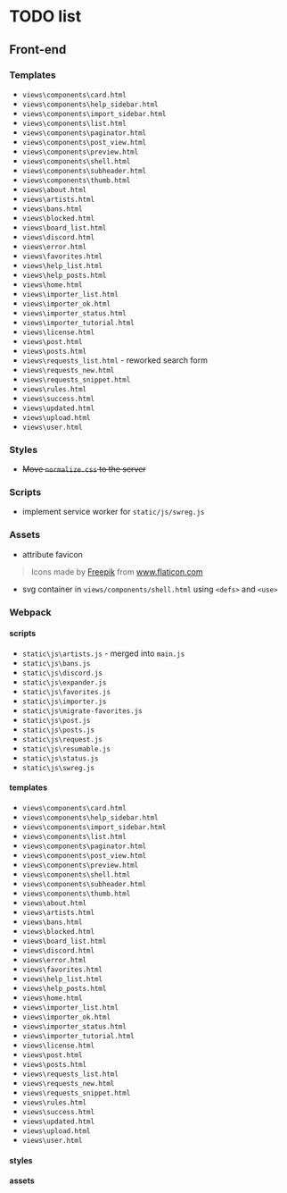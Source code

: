 # TODO list

## Front-end

### Templates

  - `views\components\card.html`
  - `views\components\help_sidebar.html`
  - `views\components\import_sidebar.html`
  - `views\components\list.html`
  - `views\components\paginator.html`
  - `views\components\post_view.html`
  - `views\components\preview.html`
  - `views\components\shell.html`
  - `views\components\subheader.html`
  - `views\components\thumb.html`
  - `views\about.html`
  - `views\artists.html`
  - `views\bans.html`
  - `views\blocked.html`
  - `views\board_list.html`
  - `views\discord.html`
  - `views\error.html`
  - `views\favorites.html`
  - `views\help_list.html`
  - `views\help_posts.html`
  - `views\home.html`
  - `views\importer_list.html`
  - `views\importer_ok.html`
  - `views\importer_status.html`
  - `views\importer_tutorial.html`
  - `views\license.html`
  - `views\post.html`
  - `views\posts.html`
  - `views\requests_list.html` - reworked search form
  - `views\requests_new.html`
  - `views\requests_snippet.html`
  - `views\rules.html`
  - `views\success.html`
  - `views\updated.html`
  - `views\upload.html`
  - `views\user.html`

### Styles
  - <del>Move `normalize.css` to the server</del>

### Scripts
  - implement service worker for `static/js/swreg.js`

### Assets
  - attribute favicon
> <div>Icons made by <a href="https://www.freepik.com" title="Freepik">Freepik</a> from <a href="https://www.flaticon.com/" title="Flaticon">www.flaticon.com</a></div>
  - svg container in `views/components/shell.html` using `<defs>` and `<use>`

### Webpack

#### scripts

- `static\js\artists.js` - merged into `main.js`
- `static\js\bans.js`
- `static\js\discord.js`
- `static\js\expander.js`
- `static\js\favorites.js`
- `static\js\importer.js`
- `static\js\migrate-favorites.js`
- `static\js\post.js`
- `static\js\posts.js`
- `static\js\request.js`
- `static\js\resumable.js`
- `static\js\status.js`
- `static\js\swreg.js`

#### templates

- `views\components\card.html`
- `views\components\help_sidebar.html`
- `views\components\import_sidebar.html`
- `views\components\list.html`
- `views\components\paginator.html`
- `views\components\post_view.html`
- `views\components\preview.html`
- `views\components\shell.html`
- `views\components\subheader.html`
- `views\components\thumb.html`
- `views\about.html`
- `views\artists.html`
- `views\bans.html`
- `views\blocked.html`
- `views\board_list.html`
- `views\discord.html`
- `views\error.html`
- `views\favorites.html`
- `views\help_list.html`
- `views\help_posts.html`
- `views\home.html`
- `views\importer_list.html`
- `views\importer_ok.html`
- `views\importer_status.html`
- `views\importer_tutorial.html`
- `views\license.html`
- `views\post.html`
- `views\posts.html`
- `views\requests_list.html`
- `views\requests_new.html`
- `views\requests_snippet.html`
- `views\rules.html`
- `views\success.html`
- `views\updated.html`
- `views\upload.html`
- `views\user.html`

#### styles

#### assets